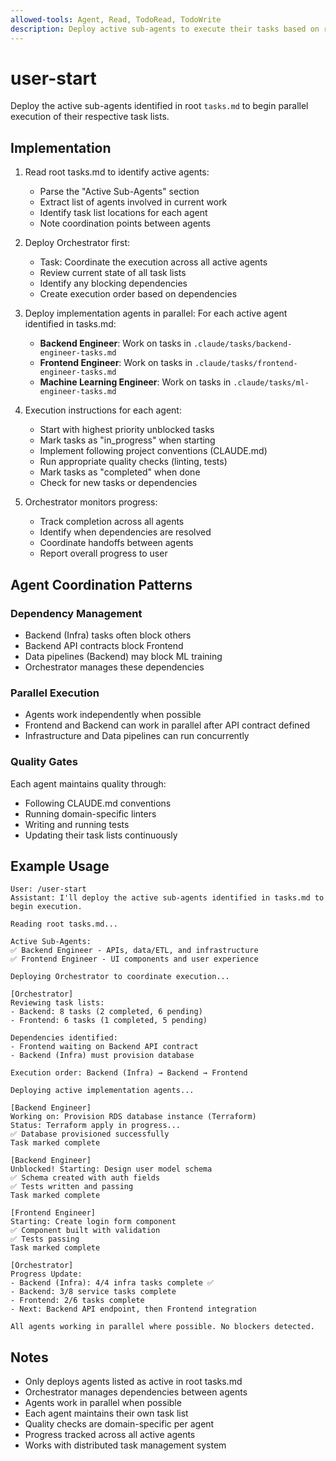 ```yaml
---
allowed-tools: Agent, Read, TodoRead, TodoWrite
description: Deploy active sub-agents to execute their tasks based on root tasks.md
---
```


# user-start

Deploy the active sub-agents identified in root `tasks.md` to begin parallel execution of their respective task lists.

## Implementation

1. Read root tasks.md to identify active agents:
   - Parse the "Active Sub-Agents" section
   - Extract list of agents involved in current work
   - Identify task list locations for each agent
   - Note coordination points between agents

2. Deploy Orchestrator first:
   - Task: Coordinate the execution across all active agents
   - Review current state of all task lists
   - Identify any blocking dependencies
   - Create execution order based on dependencies

3. Deploy implementation agents in parallel:
   For each active agent identified in tasks.md:
   
   - **Backend Engineer**: Work on tasks in `.claude/tasks/backend-engineer-tasks.md`
   - **Frontend Engineer**: Work on tasks in `.claude/tasks/frontend-engineer-tasks.md`
   - **Machine Learning Engineer**: Work on tasks in `.claude/tasks/ml-engineer-tasks.md`

4. Execution instructions for each agent:
   - Start with highest priority unblocked tasks
   - Mark tasks as "in_progress" when starting
   - Implement following project conventions (CLAUDE.md)
   - Run appropriate quality checks (linting, tests)
   - Mark tasks as "completed" when done
   - Check for new tasks or dependencies

5. Orchestrator monitors progress:
   - Track completion across all agents
   - Identify when dependencies are resolved
   - Coordinate handoffs between agents
   - Report overall progress to user

## Agent Coordination Patterns

### Dependency Management
- Backend (Infra) tasks often block others
- Backend API contracts block Frontend
- Data pipelines (Backend) may block ML training
- Orchestrator manages these dependencies

### Parallel Execution
- Agents work independently when possible
- Frontend and Backend can work in parallel after API contract defined
- Infrastructure and Data pipelines can run concurrently

### Quality Gates
Each agent maintains quality through:
- Following CLAUDE.md conventions
- Running domain-specific linters
- Writing and running tests
- Updating their task lists continuously

## Example Usage

```text
User: /user-start
Assistant: I'll deploy the active sub-agents identified in tasks.md to begin execution.

Reading root tasks.md...

Active Sub-Agents:
✅ Backend Engineer - APIs, data/ETL, and infrastructure
✅ Frontend Engineer - UI components and user experience

Deploying Orchestrator to coordinate execution...

[Orchestrator]
Reviewing task lists:
- Backend: 8 tasks (2 completed, 6 pending)
- Frontend: 6 tasks (1 completed, 5 pending)

Dependencies identified:
- Frontend waiting on Backend API contract
- Backend (Infra) must provision database

Execution order: Backend (Infra) → Backend → Frontend

Deploying active implementation agents...

[Backend Engineer]
Working on: Provision RDS database instance (Terraform)
Status: Terraform apply in progress...
✅ Database provisioned successfully
Task marked complete

[Backend Engineer]
Unblocked! Starting: Design user model schema
✅ Schema created with auth fields
✅ Tests written and passing
Task marked complete

[Frontend Engineer]  
Starting: Create login form component
✅ Component built with validation
✅ Tests passing
Task marked complete

[Orchestrator]
Progress Update:
- Backend (Infra): 4/4 infra tasks complete ✅
- Backend: 3/8 service tasks complete 
- Frontend: 2/6 tasks complete
- Next: Backend API endpoint, then Frontend integration

All agents working in parallel where possible. No blockers detected.
```

## Notes

- Only deploys agents listed as active in root tasks.md
- Orchestrator manages dependencies between agents
- Agents work in parallel when possible
- Each agent maintains their own task list
- Quality checks are domain-specific per agent
- Progress tracked across all active agents
- Works with distributed task management system
